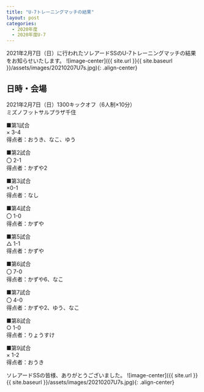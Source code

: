 ```yaml
---
title: "U-7トレーニングマッチの結果"
layout: post
categories:
  - 2020年度
  - 2020年度U-7
---
```


2021年2月7日（日）に行われたソレアードSSのU-7トレーニングマッチの結果をお知らせいたします。
![image-center]({{ site.url }}{{ site.baseurl }}/assets/images/20210207U7s.jpg){: .align-center}

## 日時・会場

2021年2月7日（日）1300キックオフ（6人制×10分）<br>
ミズノフットサルプラザ千住


■第1試合<br>
× 3-4<br>
得点者：おうき、なこ、ゆう

■第2試合<br>
〇 2-1<br>
得点者：かずや2

■第3試合<br>
×0-1<br>
得点者：なし

■第4試合<br>
〇 1-0<br>
得点者：かずや

■第5試合<br>
△ 1-1<br>
得点者：かずや

■第6試合<br>
〇  7-0<br>
得点者：かずや6、なこ

■第7試合<br>
〇 4-0<br>
得点者：かずや2、ゆう、なこ

■第8試合<br>
○ 1-0<br>
得点者：りょうすけ

■第9試合<br>
× 1-2<br>
得点者：おうき


ソレアードSSの皆様、ありがとうございました。
![image-center]({{ site.url }}{{ site.baseurl }}/assets/images/20210207U7s.jpg){: .align-center}


